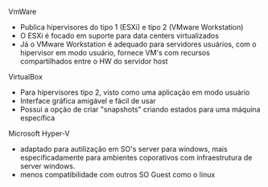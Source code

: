 VmWare
  - Publica hipervisores do tipo 1 (ESXi) e tipo 2 (VMware Workstation)
  - O ESXi é focado em suporte para data centers virtualizados
  -  Já o VMware Workstation é adequado para servidores usuários, com o hipervisor
  em modo usuário, fornece VM's com recursos compartilhados entre o HW do servidor host

VirtualBox
  - Para hipervisores tipo 2, visto como uma aplicação em modo usuário
  - Interface gráfica amigável e fácil de usar
  - Possui a opção de criar "snapshots" criando estados para uma máquina específica

Microsoft Hyper-V
  - adaptado para autilização em SO's server para windows, mais especificadamente
    para ambientes coporativos com infraestrutura de server windows.
  - menos compatibilidade com outros SO Guest como o linux



